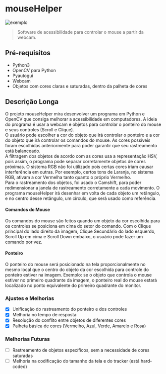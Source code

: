 # mouseHelper

<img src = "exampleMouseHelper.png" alt = "exemplo">

>Software de acessibilidade para controlar o mouse a partir da webcam.

## Pré-requisitos
- Python3
- OpenCV para Python
- Pyautogui
- Webcam
- Objetos com cores claras e saturadas, dentro da palheta de cores

## Descrição Longa
O projeto mouseHelper mira desenvolver um programa em Python e OpenCV que consiga melhorar a acessibilidade em computadores. A ideia do programa é usar a webcam e objetos para controlar o ponteiro do mouse e seus controles (Scroll e Clique).\
O usuário pode escolher a cor do objeto que irá controlar o ponteiro e a cor do objeto que irá controlar os comandos do mouse. As cores possíveis foram escolhidas anteriormente para poder garantir que seu rastreamento está balanceado.\
A filtragem dos objetos de acordo com as cores usa a representação HSV, pois assim, o programa pode separar corretamente objetos de cores próximas. O sistema RGB não foi utilizado pois certas cores iriam causar interferência em outras. Por exemplo, certos tons de Laranja, no sistema RGB, ativam a cor Vermelha tanto quanto o próprio Vermelho.\
Para o rastreamento dos objetos, foi usado o Camshift, para poder redimensionar a janela de rastreamento corretamente a cada movimento. O programa mouseHelper irá desenhar em volta de cada objeto um retângulo, e no centro desse retângulo, um círculo, que será usado como referência.
#### Comandos do Mouse
Os comandos do mouse são feitos quando um objeto da cor escolhida para os controles se posiciona em cima do setor do comando. Com o Clique principal do lado direito da imagem, Clique Secundário do lado esquerdo, Scroll Up em cima e Scroll Down embaixo, o usuário pode fazer um comando por vez.
#### Ponteiro
O ponteiro do mouse será posicionado na tela proporcionalmente no mesmo local que o centro do objeto da cor escolhida para controle do ponteiro estiver na imagem. Exemplo: se o objeto que controla o mouse estiver no primeiro quadrante da imagem, o ponteiro real do mouse estará localizado no ponto equivalente do primeiro quadrante do monitor.
### Ajustes e Melhorias

- [X] Unificação do rastreamento do ponteiro e dos controles
- [X] Melhoria no tempo de resposta
- [X] Resolução do conflito entre objetos de diferentes cores
- [X] Palheta básica de cores (Vermelho, Azul, Verde, Amarelo e Rosa)

### Melhorias Futuras
- [ ] Rastreamento de objetos específicos, sem a necessidade de cores saturadas
- [ ] Melhoria na codificação do tamanho da tela e do tracker (está hard-coded)
